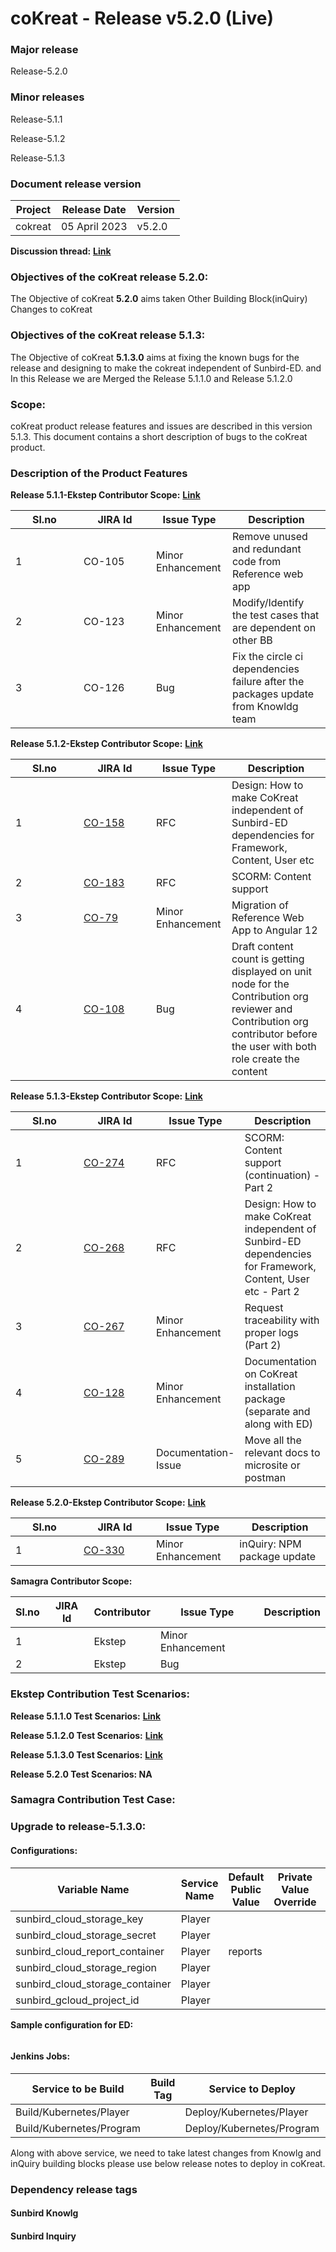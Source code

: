 # coKreat - Release v5.2.0 (Live)

### Major release

Release-5.2.0

### Minor releases

Release-5.1.1&#x20;

Release-5.1.2&#x20;

Release-5.1.3

### Document release version <a href="#document-release-version" id="document-release-version"></a>

| Project | Release Date  | Version |
| ------- | ------------- | ------- |
| cokreat | 05 April 2023 | v5.2.0  |

**Discussion thread:** [**Link**](https://github.com/Sunbird-coKreat/Community/discussions/49)

### **Objectives of the coKreat release 5.2.0:**

The Objective of coKreat **5.2.0** aims taken Other Building Block(inQuiry) Changes to coKreat

### **Objectives of the coKreat release 5.1.3:**

The Objective of coKreat **5.1.3.0** aims at fixing the known bugs for the release and designing to make the cokreat independent of Sunbird-ED. and In this Release we are Merged the Release 5.1.1.0 and Release 5.1.2.0&#x20;

### Scope:

coKreat product release features and issues are described in this version 5.1.3. This document contains a short description of bugs to the coKreat product.

### **Description of the Product Features**

**Release 5.1.1-Ekstep Contributor Scope:** [**Link**](https://project-sunbird.atlassian.net/issues/?filter=12693)

<table><thead><tr><th width="93">Sl.no</th><th width="100">JIRA Id</th><th>Issue Type</th><th>Description</th></tr></thead><tbody><tr><td>1</td><td>CO-105</td><td>Minor Enhancement</td><td>Remove unused and redundant code from Reference web app</td></tr><tr><td>2</td><td>CO-123</td><td>Minor Enhancement</td><td>Modify/Identify the test cases that are dependent on other BB</td></tr><tr><td>3</td><td>CO-126</td><td>Bug</td><td>Fix the circle ci dependencies failure after the packages update from Knowldg team</td></tr></tbody></table>

**Release 5.1.2-Ekstep Contributor Scope:** [**Link**](https://project-sunbird.atlassian.net/issues/?filter=12716)

<table><thead><tr><th width="93">Sl.no</th><th width="100">JIRA Id</th><th>Issue Type</th><th>Description</th></tr></thead><tbody><tr><td>1</td><td><a href="https://project-sunbird.atlassian.net/browse/CO-158">CO-158</a></td><td>RFC</td><td>Design: How to make CoKreat independent of Sunbird-ED dependencies for Framework, Content, User etc</td></tr><tr><td>2</td><td><a href="https://project-sunbird.atlassian.net/browse/CO-183">CO-183</a></td><td>RFC</td><td>SCORM: Content support</td></tr><tr><td>3</td><td><a href="https://project-sunbird.atlassian.net/browse/CO-79">CO-79</a></td><td>Minor Enhancement</td><td>Migration of Reference Web App to Angular 12</td></tr><tr><td>4</td><td><a href="https://project-sunbird.atlassian.net/browse/CO-108">CO-108</a></td><td>Bug</td><td>Draft content count is getting displayed on unit node for the Contribution org reviewer and Contribution org contributor before the user with both role create the content</td></tr></tbody></table>

**Release 5.1.3-Ekstep Contributor Scope:** [**Link**](https://project-sunbird.atlassian.net/issues/?filter=12736\&jql=project%20%3D%20CO%20AND%20issuetype%20in%20\(Bug%2C%20Documentation-Issue%2C%20Epic%2C%20Installation-Issues%2C%20Minor-Enhancement%2C%20RFC%2C%20Test\)%20AND%20%22Contributor%20Type%5BSelect%20List%20\(cascading\)%5D%22%20in%20cascadeOption\(10441%2C%2010443\)%20AND%20Sprint%20%3D%20333%20ORDER%20BY%20issuetype%20DESC%2C%20created%20DESC)

<table><thead><tr><th width="93">Sl.no</th><th width="100">JIRA Id</th><th>Issue Type</th><th>Description</th></tr></thead><tbody><tr><td>1</td><td><a href="https://project-sunbird.atlassian.net/browse/CO-274">CO-274</a></td><td>RFC</td><td>SCORM: Content support (continuation) - Part 2</td></tr><tr><td>2</td><td><a href="https://project-sunbird.atlassian.net/browse/CO-268">CO-268</a></td><td>RFC</td><td>Design: How to make CoKreat independent of Sunbird-ED dependencies for Framework, Content, User etc - Part 2</td></tr><tr><td>3</td><td><a href="https://project-sunbird.atlassian.net/browse/CO-267">CO-267</a></td><td>Minor Enhancement</td><td>Request traceability with proper logs (Part 2)</td></tr><tr><td>4</td><td><a href="https://project-sunbird.atlassian.net/browse/CO-128">CO-128</a></td><td>Minor Enhancement</td><td>Documentation on CoKreat installation package (separate and along with ED)</td></tr><tr><td>5</td><td><a href="https://project-sunbird.atlassian.net/browse/CO-289">CO-289</a></td><td>Documentation-Issue</td><td>Move all the relevant docs to microsite or postman</td></tr></tbody></table>

**Release 5.2.0-Ekstep Contributor Scope:** [**Link**](https://project-sunbird.atlassian.net/issues/?jql=project%20%3D%20CO%20AND%20issuetype%20in%20standardIssueTypes\(\)%20AND%20Sprint%20%3D%20334%20ORDER%20BY%20key%20ASC%2C%20created%20DESC)

<table><thead><tr><th width="93">Sl.no</th><th width="100">JIRA Id</th><th>Issue Type</th><th>Description</th></tr></thead><tbody><tr><td>1</td><td><a href="https://project-sunbird.atlassian.net/browse/CO-330">CO-330</a></td><td>Minor Enhancement</td><td>inQuiry: NPM package update</td></tr></tbody></table>

**Samagra Contributor Scope:**&#x20;

| Sl.no | JIRA Id | Contributor | Issue Type        | Description |
| ----- | ------- | ----------- | ----------------- | ----------- |
| 1     |         | Ekstep      | Minor Enhancement |             |
| 2     |         | Ekstep      | Bug               |             |

### **Ekstep Contribution Test Scenarios:**&#x20;

**Release 5.1.1.0 Test Scenarios:** [**Link**](https://project-sunbird.atlassian.net/wiki/spaces/COK/pages/3272114311/R+5.1.1.0+Test+Scenarios)

**Release 5.1.2.0 Test Scenarios:** [**Link**](https://project-sunbird.atlassian.net/wiki/spaces/COK/pages/3272736991/R+5.1.2.0+Test+Scenarios)

**Release 5.1.3.0 Test Scenarios:** [**Link**](https://project-sunbird.atlassian.net/wiki/spaces/COK/pages/3272605728/R+5.1.3.0+Test+Scenarios)

**Release 5.2.0 Test Scenarios: NA**

### **Samagra Contribution Test Case:**&#x20;

### **Upgrade to release-5.1.3.0**:

#### Configurations:

<table><thead><tr><th width="161">Variable Name</th><th width="144">Service Name</th><th width="196">Default Public Value</th><th width="126">Private Value Override</th><th width="189">Comments</th></tr></thead><tbody><tr><td>sunbird_cloud_storage_key</td><td>Player</td><td></td><td></td><td></td></tr><tr><td>sunbird_cloud_storage_secret</td><td>Player</td><td></td><td></td><td></td></tr><tr><td>sunbird_cloud_report_container</td><td>Player</td><td>reports</td><td></td><td></td></tr><tr><td>sunbird_cloud_storage_region</td><td>Player</td><td></td><td></td><td></td></tr><tr><td>sunbird_cloud_storage_container</td><td>Player</td><td></td><td></td><td></td></tr><tr><td>sunbird_gcloud_project_id</td><td>Player</td><td></td><td></td><td></td></tr></tbody></table>



**Sample configuration for ED:**

```
```

#### Jenkins Jobs:

| Service to be Build      | Build Tag | Service to Deploy         | Deploy Tag | Comments |
| ------------------------ | --------- | ------------------------- | ---------- | -------- |
| Build/Kubernetes/Player  |           | Deploy/Kubernetes/Player  |            |          |
| Build/Kubernetes/Program |           | Deploy/Kubernetes/Program |            |          |

Along with above service, we need to take latest changes from Knowlg and inQuiry building blocks  please use below release notes to deploy in coKreat.

### Dependency release tags

#### Sunbird Knowlg



#### Sunbird Inquiry



